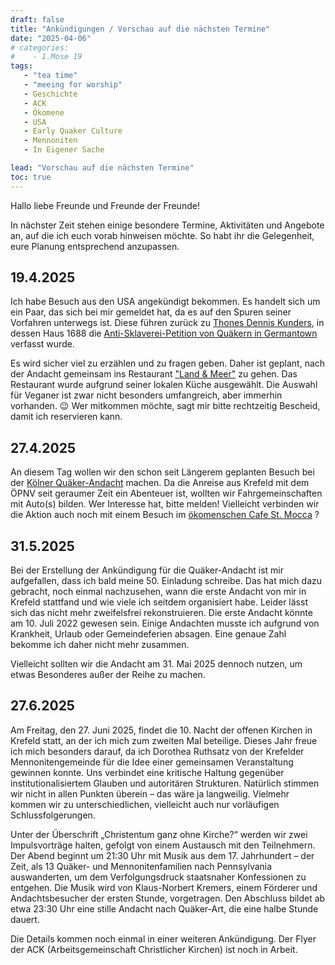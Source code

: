 ```yaml
---
draft: false
title: "Ankündigungen / Vorschau auf die nächsten Termine"
date: "2025-04-06"
# categories:
#    - 1.Mose 19
tags:
   - "tea time"
   - "meeing for worship"
   - Geschichte
   - ACK
   - Ökomene
   - USA
   - Early Quaker Culture
   - Mennoniten
   - In Eigener Sache

lead: "Vorschau auf die nächsten Termine"
toc: true
---
```


Hallo liebe Freunde und Freunde der Freunde!

In nächster Zeit stehen einige besondere Termine, Aktivitäten und Angebote an, auf die ich euch vorab hinweisen möchte. So habt ihr die Gelegenheit, eure Planung entsprechend anzupassen.


19.4.2025
---------

Ich habe Besuch aus den USA angekündigt bekommen. Es handelt sich um ein Paar, das sich bei mir gemeldet hat, da es auf den Spuren seiner Vorfahren unterwegs ist. Diese führen zurück zu [Thones Dennis Kunders](https://en.wikipedia.org/wiki/Thones_Kunders), in dessen Haus 1688 die [Anti-Sklaverei-Petition von Quäkern in Germantown](https://de.wikipedia.org/wiki/Anti-Sklaverei-Petition_von_Qu%C3%A4kern_in_Germantown_1688) verfasst wurde.


Es wird sicher viel zu erzählen und zu fragen geben. Daher ist geplant, nach der Andacht gemeinsam ins Restaurant ["Land & Meer"](https://land-und-mehr.de/) zu gehen. Das Restaurant wurde aufgrund seiner lokalen Küche ausgewählt. Die Auswahl für Veganer ist zwar nicht besonders umfangreich, aber immerhin vorhanden. 😉 Wer mitkommen möchte, sagt mir bitte rechtzeitig Bescheid, damit ich reservieren kann.

27.4.2025
---------

An diesem Tag wollen wir den schon seit Längerem geplanten Besuch bei der [Kölner Quäker-Andacht](https://quaeker.org/veranstaltungen/andacht-in-koeln-2025-04-27/) machen. Da die Anreise aus Krefeld mit dem ÖPNV seit geraumer Zeit ein Abenteuer ist, wollten wir Fahrgemeinschaften mit Auto(s) bilden. Wer Interesse hat, bitte melden! Vielleicht verbinden wir die Aktion auch noch mit einem Besuch im [ökomenschen Cafe St. Mocca](https://www.sankt-mocca.de/) ?


31.5.2025
---------

Bei der Erstellung der Ankündigung für die Quäker-Andacht ist mir aufgefallen, dass ich bald meine 50. Einladung schreibe. Das hat mich dazu gebracht, noch einmal nachzusehen, wann die erste Andacht von mir in Krefeld stattfand und wie viele ich seitdem organisiert habe. Leider lässt sich das nicht mehr zweifelsfrei rekonstruieren. Die erste Andacht könnte am 10. Juli 2022 gewesen sein. Einige Andachten musste ich aufgrund von Krankheit, Urlaub oder Gemeindeferien absagen. Eine genaue Zahl bekomme ich daher nicht mehr zusammen.

Vielleicht sollten wir die Andacht am 31. Mai 2025 dennoch nutzen, um etwas Besonderes außer der Reihe zu machen.

27.6.2025
---------

Am Freitag, den 27. Juni 2025, findet die 10. Nacht der offenen Kirchen in Krefeld statt, an der ich mich zum zweiten Mal beteilige. Dieses Jahr freue ich mich besonders darauf, da ich Dorothea Ruthsatz von der Krefelder Mennonitengemeinde für die Idee einer gemeinsamen Veranstaltung gewinnen konnte. Uns verbindet eine kritische Haltung gegenüber institutionalisiertem Glauben und autoritären Strukturen. Natürlich stimmen wir nicht in allen Punkten überein – das wäre ja langweilig. Vielmehr kommen wir zu unterschiedlichen, vielleicht auch nur vorläufigen Schlussfolgerungen.

Unter der Überschrift „Christentum ganz ohne Kirche?“ werden wir zwei Impulsvorträge halten, gefolgt von einem Austausch mit den Teilnehmern. Der Abend beginnt um 21:30 Uhr mit Musik aus dem 17. Jahrhundert – der Zeit, als 13 Quäker- und Mennonitenfamilien nach Pennsylvania auswanderten, um dem Verfolgungsdruck staatsnaher Konfessionen zu entgehen. Die Musik wird von Klaus-Norbert Kremers, einem Förderer und Andachtsbesucher der ersten Stunde, vorgetragen. Den Abschluss bildet ab etwa 23:30 Uhr eine stille Andacht nach Quäker-Art, die eine halbe Stunde dauert.

Die Details kommen noch einmal in einer weiteren Ankündigung. Der Flyer der ACK (Arbeitsgemeinschaft Christlicher Kirchen) ist noch in Arbeit.
